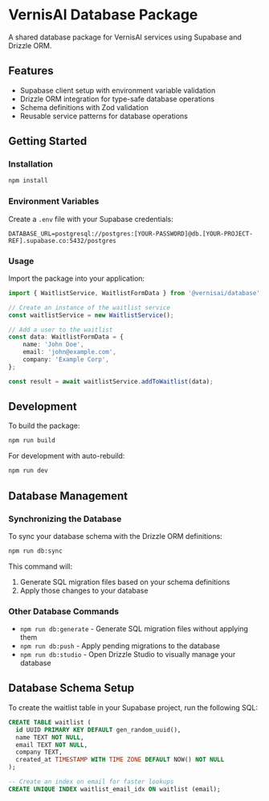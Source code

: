 # VernisAI Database Package

A shared database package for VernisAI services using Supabase and Drizzle ORM.

## Features

- Supabase client setup with environment variable validation
- Drizzle ORM integration for type-safe database operations
- Schema definitions with Zod validation
- Reusable service patterns for database operations

## Getting Started

### Installation

```bash
npm install
```

### Environment Variables

Create a `.env` file with your Supabase credentials:

```
DATABASE_URL=postgresql://postgres:[YOUR-PASSWORD]@db.[YOUR-PROJECT-REF].supabase.co:5432/postgres
```

### Usage

Import the package into your application:

```typescript
import { WaitlistService, WaitlistFormData } from '@vernisai/database';

// Create an instance of the waitlist service
const waitlistService = new WaitlistService();

// Add a user to the waitlist
const data: WaitlistFormData = {
    name: 'John Doe',
    email: 'john@example.com',
    company: 'Example Corp',
};

const result = await waitlistService.addToWaitlist(data);
```

## Development

To build the package:

```bash
npm run build
```

For development with auto-rebuild:

```bash
npm run dev
```

## Database Management

### Synchronizing the Database

To sync your database schema with the Drizzle ORM definitions:

```bash
npm run db:sync
```

This command will:

1. Generate SQL migration files based on your schema definitions
2. Apply those changes to your database

### Other Database Commands

- `npm run db:generate` - Generate SQL migration files without applying them
- `npm run db:push` - Apply pending migrations to the database
- `npm run db:studio` - Open Drizzle Studio to visually manage your database

## Database Schema Setup

To create the waitlist table in your Supabase project, run the following SQL:

```sql
CREATE TABLE waitlist (
  id UUID PRIMARY KEY DEFAULT gen_random_uuid(),
  name TEXT NOT NULL,
  email TEXT NOT NULL,
  company TEXT,
  created_at TIMESTAMP WITH TIME ZONE DEFAULT NOW() NOT NULL
);

-- Create an index on email for faster lookups
CREATE UNIQUE INDEX waitlist_email_idx ON waitlist (email);
```
